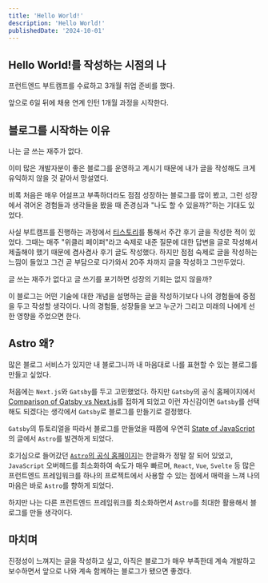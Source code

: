 ```yaml
---
title: 'Hello World!'
description: 'Hello World!'
publishedDate: '2024-10-01'
---
```


## Hello World!를 작성하는 시점의 나

프런트엔드 부트캠프를 수료하고 3개월 취업 준비를 했다.

앞으로 6일 뒤에 채용 연계 인턴 1개월 과정을 시작한다.

## 블로그를 시작하는 이유

나는 글 쓰는 재주가 없다.

이미 많은 개발자분이 좋은 블로그를 운영하고 계시기 때문에 내가 글을 작성해도 크게 유익하지 않을 것 같아서 망설였다.

비록 처음은 매우 어설프고 부족하더라도 점점 성장하는 블로그를 많이 봤고, 그런 성장에서 겪어온 경험들과 생각들을 봤을 때 존경심과 "나도 할 수 있을까?"하는 기대도 있었다.

사실 부트캠프를 진행하는 과정에서 [티스토리](https://devwqc.tistory.com/)를 통해서 주간 후기 글을 작성한 적이 있었다. 그때는 매주 "위클리 페이퍼"라고 숙제로 내준 질문에 대한 답변을 글로 작성해서 제출해야 했기 때문에 겸사겸사 후기 글도 작성했다. 하지만 점점 숙제로 글을 작성하는 느낌이 들었고 그건 곧 부담으로 다가와서 20주 차까지 글을 작성하고 그만두었다.

글 쓰는 재주가 없다고 글 쓰기를 포기하면 성장의 기회는 없지 않을까?

이 블로그는 어떤 기술에 대한 개념을 설명하는 글을 작성하기보다 나의 경험들에 중점을 두고 작성할 생각이다. 나의 경험들, 성장들을 보고 누군가 그리고 미래의 나에게 선한 영향을 주었으면 한다.

## Astro 왜?

많은 블로그 서비스가 있지만 내 블로그니까 내 마음대로 나를 표현할 수 있는 블로그를 만들고 싶었다.

처음에는 `Next.js`와 `Gatsby`를 두고 고민했었다. 하지만 `Gatsby`의 공식 홈페이지에서 [Comparison of Gatsby vs Next.js](https://www.gatsbyjs.com/features/jamstack/gatsby-vs-nextjs)를 접하게 되었고 이런 자신감이면 `Gatsby`를 선택해도 되겠다는 생각에서 `Gatsby`로 블로그를 만들기로 결정했다.

`Gatsby`의 튜토리얼을 따라서 블로그를 만들었을 때쯤에 우연히 [State of JavaScript](https://2023.stateofjs.com/ko-KR/libraries/)의 글에서 `Astro`를 발견하게 되었다.

호기심으로 들어갔던 [`Astro`의 공식 홈페이지](https://docs.astro.build/ko/getting-started/)는 한글화가 정말 잘 되어 있었고, `JavaScript` 오버헤드를 최소화하여 속도가 매우 빠르며, `React`, `Vue`, `Svelte` 등 많은 프런트엔드 프레임워크를 하나의 프로젝트에서 사용할 수 있는 점에서 매력을 느껴 나의 마음은 바로 `Astro`를 향하게 되었다.

하지만 나는 다른 프런트엔드 프레임워크를 최소화하면서 `Astro`를 최대한 활용해서 블로그를 만들 생각이다.

## 마치며

진정성이 느껴지는 글을 작성하고 싶고, 아직은 블로그가 매우 부족한데 계속 개발하고 보수하면서 앞으로 나와 계속 함께하는 블로그가 됐으면 좋겠다.
